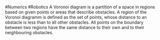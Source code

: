 #Numerics #Robotics 
A Voronoi diagram is a partition of a space in regions based on given points or areas that describe obstacles. A region of the Voronoi diagramm is defined as the set of points, whose distance to an obstacle is less than to all other obstacles. All points on the boundary between two regions have the same distance to their own and to their neighbouring obstacles.